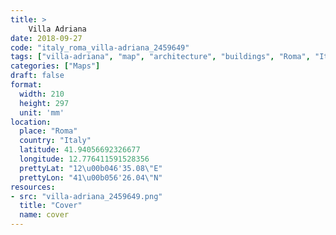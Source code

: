 ```yaml
---
title: > 
    Villa Adriana
date: 2018-09-27
code: "italy_roma_villa-adriana_2459649"
tags: ["villa-adriana", "map", "architecture", "buildings", "Roma", "Italy"]
categories: ["Maps"]
draft: false
format:
  width: 210
  height: 297
  unit: 'mm'
location:
  place: "Roma"
  country: "Italy"
  latitude: 41.94056692326677
  longitude: 12.776411591528356
  prettyLat: "12\u00b046'35.08\"E"
  prettyLon: "41\u00b056'26.04\"N"
resources:
- src: "villa-adriana_2459649.png"
  title: "Cover"
  name: cover
---
```


